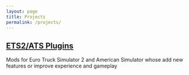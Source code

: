 ```yaml
---
layout: page
title: Projects
permalink: /projects/
---
```


## [ETS2/ATS Plugins](/projects/hry-plugins/)

Mods for Euro Truck Simulator 2 and American Simulator whose add new features or improve experience and gameplay
